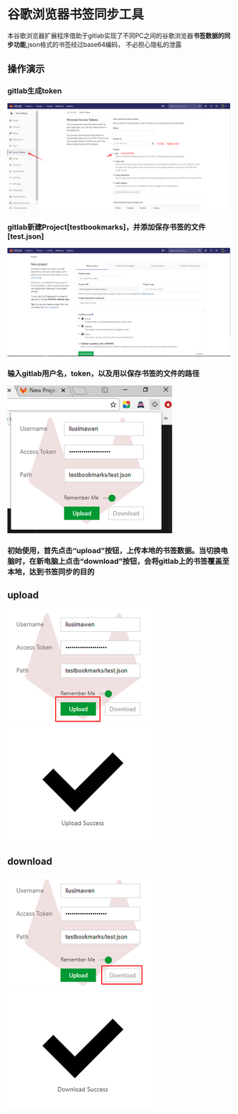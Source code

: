 ﻿# 谷歌浏览器书签同步工具

本谷歌浏览器扩展程序借助于gitlab实现了不同PC之间的谷歌浏览器<strong>书签数据的同步功能</strong>,json格式的书签经过base64编码，
不必担心隐私的泄露
## 操作演示
### gitlab生成token
![](./images/generate-token.png)<br>
### gitlab新建Project[testbookmarks]，并添加保存书签的文件[test.json]<br>
![](./images/create-project.png)<br>
### 输入gitlab用户名，token，以及用以保存书签的文件的路径
![](./images/popup.png)<br>
### 初始使用，首先点击“upload”按钮，上传本地的书签数据。当切换电脑时，在新电脑上点击“download”按钮，会将gitlab上的书签覆盖至本地，达到书签同步的目的
#### <h2>upload</h2>
![](./images/upload.png)<br>
![](./images/upload-success.png)<br>
#### <h2>download</h2>
![](./images/download.png)<br>
![](./images/download-success.png)<br>